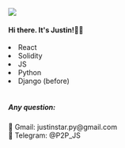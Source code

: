<img src="https://github.com/JustinStar-py/JustinStar-py/assets/86886502/9379a541-3343-418a-b8d0-21c4795e2e52" style="width:'100%', border-radius:'15px'"></img>

<h4> Hi there.  It's Justin!🖐🏻</h4>

 <table>
   <li>React</li>
   <li>Solidity</li>
   <li>JS</li>
   <li>Python</li>
   <li>Django (before)</li>
 </table>
 
 <h5>Any question: </h5>
</p>
   📧 Gmail: justinstar.py@gmail.com <br>
   💬 Telegram: @P2P_JS
</p>
